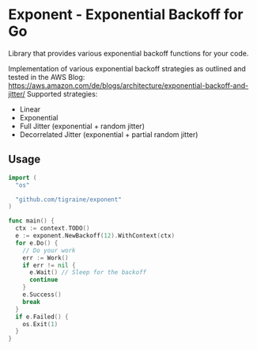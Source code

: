 # Exponent - Exponential Backoff for Go

Library that provides various exponential backoff functions for your code.

Implementation of various exponential backoff strategies as outlined and tested in the AWS Blog: https://aws.amazon.com/de/blogs/architecture/exponential-backoff-and-jitter/
Supported strategies:
- Linear
- Exponential
- Full Jitter (exponential + random jitter)
- Decorrelated Jitter (exponential + partial random jitter)

## Usage

``` go
import (
  "os"

  "github.com/tigraine/exponent"
)

func main() {
  ctx := context.TODO()
  e := exponent.NewBackoff(12).WithContext(ctx)
  for e.Do() {
    // Do your work
    err := Work()
    if err != nil {
      e.Wait() // Sleep for the backoff
      continue
    }
    e.Success()
    break
  }
  if e.Failed() {
    os.Exit(1)
  }
}
```
